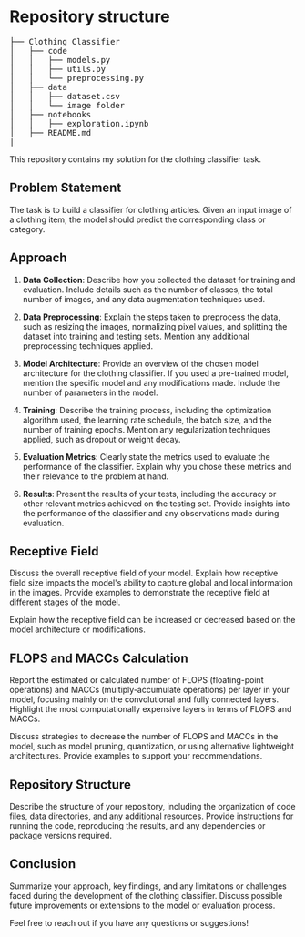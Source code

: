 # Repository structure
<pre>
├── Clothing Classifier
│   ├── code
│   │   ├── models.py
│   │   ├── utils.py
│   │   └── preprocessing.py
│   ├── data
│   │   ├── dataset.csv
│   │   └── image folder
│   ├── notebooks
│   │   ├── exploration.ipynb
│   ├── README.md
| </pre>

This repository contains my solution for the clothing classifier task.

## Problem Statement

The task is to build a classifier for clothing articles. Given an input image of a clothing item, the model should predict the corresponding class or category.

## Approach

1. **Data Collection**: Describe how you collected the dataset for training and evaluation. Include details such as the number of classes, the total number of images, and any data augmentation techniques used.

2. **Data Preprocessing**: Explain the steps taken to preprocess the data, such as resizing the images, normalizing pixel values, and splitting the dataset into training and testing sets. Mention any additional preprocessing techniques applied.

3. **Model Architecture**: Provide an overview of the chosen model architecture for the clothing classifier. If you used a pre-trained model, mention the specific model and any modifications made. Include the number of parameters in the model.

4. **Training**: Describe the training process, including the optimization algorithm used, the learning rate schedule, the batch size, and the number of training epochs. Mention any regularization techniques applied, such as dropout or weight decay.

5. **Evaluation Metrics**: Clearly state the metrics used to evaluate the performance of the classifier. Explain why you chose these metrics and their relevance to the problem at hand.

6. **Results**: Present the results of your tests, including the accuracy or other relevant metrics achieved on the testing set. Provide insights into the performance of the classifier and any observations made during evaluation.

## Receptive Field

Discuss the overall receptive field of your model. Explain how receptive field size impacts the model's ability to capture global and local information in the images. Provide examples to demonstrate the receptive field at different stages of the model.

Explain how the receptive field can be increased or decreased based on the model architecture or modifications.

## FLOPS and MACCs Calculation

Report the estimated or calculated number of FLOPS (floating-point operations) and MACCs (multiply-accumulate operations) per layer in your model, focusing mainly on the convolutional and fully connected layers. Highlight the most computationally expensive layers in terms of FLOPS and MACCs.

Discuss strategies to decrease the number of FLOPS and MACCs in the model, such as model pruning, quantization, or using alternative lightweight architectures. Provide examples to support your recommendations.

## Repository Structure

Describe the structure of your repository, including the organization of code files, data directories, and any additional resources. Provide instructions for running the code, reproducing the results, and any dependencies or package versions required.

## Conclusion

Summarize your approach, key findings, and any limitations or challenges faced during the development of the clothing classifier. Discuss possible future improvements or extensions to the model or evaluation process.

Feel free to reach out if you have any questions or suggestions!

